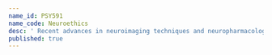 ```yaml
---
name_id: PSY591
name_code: Neuroethics
desc: ' Recent advances in neuroimaging techniques and neuropharmacology allow for the unprecedented visualization and manipulation of the human mind. These technologies are often developed with the goal of helping to improve the diagnosis and treatment of human medical diseases and conditions. Nowadays, the use of brain imaging and “mind drugs” has made it into legal and social systems, such as courtrooms and classrooms. The “off label” use of these technologies comes with numerous ethical issues related to safety, responsibility, fairness, risks, benefits, free will, and privacy, among others. We will discuss cases in which brain imaging technology and pharmacological treatments have been used in an attempt to predict human behaviors and to influence/and manipulate individuals. '
published: true
---
```

